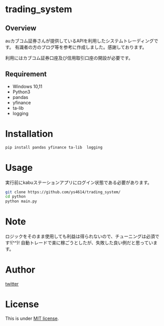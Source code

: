 # trading_system

## Overview

auカブコム証券さんが提供しているAPIを利用したシステムトレーディングです。
有識者の方のブログ等を参考に作成しました。感謝しております。

利用にはカブコム証券口座及び信用取引口座の開設が必要です。


## Requirement

* Windows 10,11
* Python3
* pandas
* yfinance
* ta-lib
* logging

# Installation

```bash
pip install pandas yfinance ta-lib  logging
```

# Usage
実行前にkabuステーションアプリにログイン状態である必要があります。

```bash
git clone https://github.com/ys4614/trading_system/
cd python
python main.py
```

# Note

ロジックをそのまま使用しても利益は得られないので、チューニングは必須です!(^^)!
自動トレードで楽に稼ごうとしたが、失敗した良い例だと思っています。

# Author

[twitter](https://x.com/pikarihikari78)

# License

This is under [MIT license](https://en.wikipedia.org/wiki/MIT_License).

